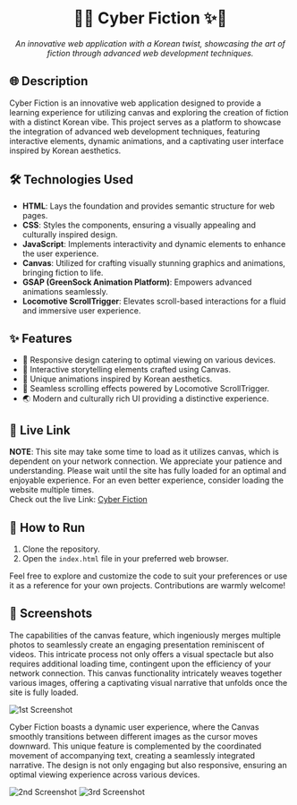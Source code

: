 <h1 align="center">
   🚀✨ Cyber Fiction ✨🚀
</h1>

<p align="center">
  <em>An innovative web application with a Korean twist, showcasing the art of fiction through advanced web development techniques.</em>
</p>

## 🌐 Description

Cyber Fiction is an innovative web application designed to provide a learning experience for utilizing canvas and exploring the creation of fiction with a distinct Korean vibe. This project serves as a platform to showcase the integration of advanced web development techniques, featuring interactive elements, dynamic animations, and a captivating user interface inspired by Korean aesthetics.

## 🛠️ Technologies Used

- **HTML**: Lays the foundation and provides semantic structure for web pages.
- **CSS**: Styles the components, ensuring a visually appealing and culturally inspired design.
- **JavaScript**: Implements interactivity and dynamic elements to enhance the user experience.
- **Canvas**: Utilized for crafting visually stunning graphics and animations, bringing fiction to life.
- **GSAP (GreenSock Animation Platform)**: Empowers advanced animations seamlessly.
- **Locomotive ScrollTrigger**: Elevates scroll-based interactions for a fluid and immersive user experience.

## ✨ Features

- 📱 Responsive design catering to optimal viewing on various devices.
- 🎨 Interactive storytelling elements crafted using Canvas.
- 🌟 Unique animations inspired by Korean aesthetics.
- 🚀 Seamless scrolling effects powered by Locomotive ScrollTrigger.
- 🌏 Modern and culturally rich UI providing a distinctive experience.

## 🚀 Live Link

**NOTE**: This site may take some time to load as it utilizes canvas, which is dependent on your network connection. We appreciate your patience and understanding. Please wait until the site has fully loaded for an optimal and enjoyable experience. For an even better experience, consider loading the website multiple times.<br>
Check out the live Link: [Cyber Fiction](https://kamalcyberfic.netlify.app/)

## 🏃 How to Run

1. Clone the repository.
2. Open the `index.html` file in your preferred web browser.

Feel free to explore and customize the code to suit your preferences or use it as a reference for your own projects. Contributions are warmly welcome!

## 🌟 Screenshots

The capabilities of the canvas feature, which ingeniously merges multiple photos to seamlessly create an engaging presentation reminiscent of videos. This intricate process not only offers a visual spectacle but also requires additional loading time, contingent upon the efficiency of your network connection. This canvas functionality intricately weaves together various images, offering a captivating visual narrative that unfolds once the site is fully loaded.

![1st Screenshot](https://github.com/Kamu08/CYBER_FICTION/assets/87929852/9dccde3f-b1e2-42b0-9799-983a1c581edd)

Cyber Fiction boasts a dynamic user experience, where the Canvas smoothly transitions between different images as the cursor moves downward. This unique feature is complemented by the coordinated movement of accompanying text, creating a seamlessly integrated narrative. The design is not only engaging but also responsive, ensuring an optimal viewing experience across various devices.

![2nd Screenshot](https://github.com/Kamu08/CYBER_FICTION/assets/87929852/ebbb3337-92c9-4bce-8ba3-60eb47c11770)
![3rd Screenshot](https://github.com/Kamu08/CYBER_FICTION/assets/87929852/75d0b614-d2e7-45a9-ac1a-86eae896ef8d)
